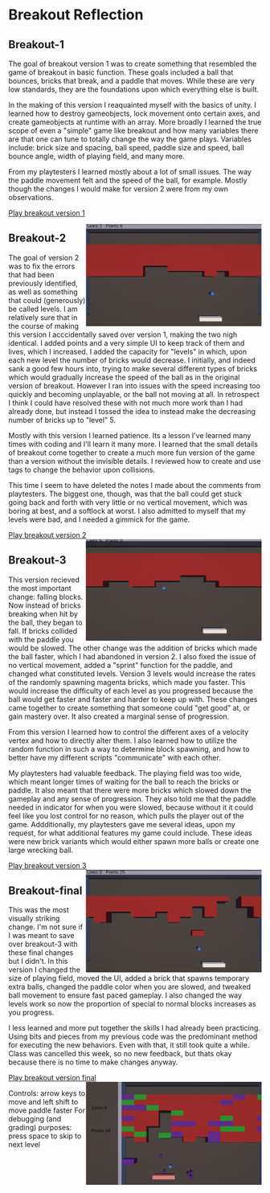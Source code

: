 # Breakout Reflection
## Breakout-1
The goal of breakout version 1 was to create something that resembled the game of breakout in basic function. These goals included a ball that bounces, bricks that break, and a paddle that moves. While these are very low standards, they are the foundations upon which everything else is built. 

In the making of this version I reaquainted myself with the basics of unity. I learned how to destroy gameobjects, lock movement onto certain axes, and create gameobjects at runtime with an array. More broadly I learned the true scope of even a "simple" game like breakout and how many variables there are that one can tune to totally change the way the game plays. Variables include: brick size and spacing, ball speed, paddle size and speed, ball bounce angle, width of playing field, and many more. 

From my playtesters I learned mostly about a lot of small issues. The way the paddle movement felt and the speed of the ball, for example. Mostly though the changes I would make for version 2 were from my own observations.

[Play breakout version 1](https://cc3265a.github.io/game-dev-spring2025/builds/breakout-1/)

<img src="./images/breakout-1-image.png" alt="Breakout gameplay" align="right" width="350">

## Breakout-2
The goal of version 2 was to fix the errors that had been previously identified, as well as something that could (generously) be called levels. I am relatively sure that in the course of making this version I acccidentally saved over version 1, making the two nigh identical. I added points and a very simple UI to keep track of them and lives, which I increased. I added the capacity for "levels" in which, upon each new level the number of bricks would decrease. I initially, and indeed sank a good few hours into, trying to make several different types of bricks which would gradually increase the speed of the ball as in the original version of breakout. However I ran into issues with the speed increasing too quickly and becoming unplayable, or the ball not moving at all. In retrospect I think I could have resolved these with not much more work than I had already done, but instead I tossed the idea to instead make the decreasing number of bricks up to "level" 5. 

Mostly with this version I learned patience. Its a lesson I've learned many times with coding and I'll learn it many more. I learned that the small details of breakout come together to create a much more fun version of the game than a version without the invisible details. I reviewed how to create and use tags to change the behavior upon collisions. 

This time I seem to have deleted the notes I made about the comments from playtesters. The biggest one, though, was that the ball could get stuck going back and forth with very little or no vertical movement, which was boring at best, and a softlock at worst. I also admitted to myself that my levels were bad, and I needed a gimmick for the game. 

[Play breakout version 2](https://cc3265a.github.io/game-dev-spring2025/builds/breakout-2/)
<img src="./images/breakout-2-image.png" alt="Breakout gameplay" align="right" width="350">

## Breakout-3
This version recieved the most important change: falling blocks. Now instead of bricks breaking when hit by the ball, they began to fall. If bricks collided with the paddle you would be slowed. The other change was the addition of bricks which made the ball faster, which I had abandoned in version 2. I also fixed the issue of no vertical movement, added a "sprint" function for the paddle, and changed what constituted levels. Version 3 levels would increase the rates of the randomly spawning magenta bricks, which made you faster. This would increase the difficulty of each level as you progressed because the ball would get faster and faster and harder to keep up with. These changes came together to create something that someone could "get good" at, or gain mastery over. It also created a marginal sense of progression.

From this version I learned how to control the different axes of a velocity vertex and how to directly alter them. I also learned how to utilize the random function in such a way to determine block spawning, and how to better have my different scripts "communicate" with each other. 

My playtesters had valuable feedback. The playing field was too wide, which meant longer times of waiting for the ball to reach the bricks or paddle. It also meant that there were more bricks which slowed down the gameplay and any sense of progression. They also told me that the paddle needed in indicator for when you were slowed, because without it it could feel like you lost control for no reason, which pulls the player out of the game. Addditionally, my playtesters gave me several ideas, upon my request, for what additional features my game could include. These ideas were new brick variants which would either spawn more balls or create one large wrecking ball.

[Play breakout version 3](https://cc3265a.github.io/game-dev-spring2025/builds/breakout-3/)
<img src="./images/breakout-3-image.png" alt="Breakout gameplay" align="right" width="350">

## Breakout-final
This was the most visually striking change. I'm not sure if I was meant to save over breakout-3 with these final changes but I didn't. In this version I changed the size of playing field, moved the UI, added a brick that spawns temporary extra balls, changed the paddle color when you are slowed, and tweaked ball movement to ensure fast paced gameplay. I also changed the way levels work so now the proportion of special to normal blocks increases as you progress. 

I less learned and more put together the skills I had already been practicing. Using bits and pieces from my previous code was the predominant method for executing the new behaviors. Even with that, it still took quite a while. Class was cancelled this week, so no new feedback, but thats okay because there is no time to make changes anyway.

[Play breakout version final](https://cc3265a.github.io/game-dev-spring2025/builds/breakout-final/)
<img src="./images/breakout-final-image.png" alt="Breakout gameplay" align="right" width="350">

Controls: arrow keys to move and left shift to move paddle faster
For debugging (and grading) purposes: press space to skip to next level
